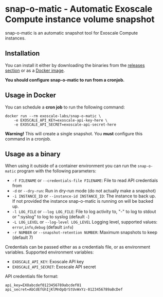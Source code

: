 # snap-o-matic - Automatic Exoscale Compute instance volume snapshot

snap-o-matic is an automatic snapshot tool for Exoscale Compute instances.

## Installation

You can install it either by downloading the binaries from the
[releases section](https://github.com/exoscale-labs/snap-o-matic/releases) or as a
[Docker image](https://hub.docker.com/repository/docker/exoscale-labs/snap-o-matic).

**You should configure snap-o-matic to run from a cronjob.**  

## Usage in Docker

You can schedule a **cron job** to run the following command:

```
docker run --rm exoscale-labs/snap-o-matic \
    -e EXOSCALE_API_KEY=exoscale-api-key-here \
    -e EXOSCALE_API_SECRET=exoscale-api-secret-here
```

**Warning!** This will create a single snapshot. You **must** configure this command in a cronjob.

## Usage as a binary

When using it outside of a container environment you can run the `snap-o-matic` program with the following parameters:

 - `-f FILENAME` or `--credentials-file FILENAME`: File to read API credentials from
 - `-d` or `--dry-run`: Run in dry-run mode (do not actually make a snapshot)
 - `-i INSTANCE_ID` or `--instance-id INSTANCE_ID`: The instance to back up. If not provided the instance snap-o-matic is running on will be backed up.
 - `-l LOG_FILE` or `--log LOG_FILE`: File to log activity to, "-" to log to stdout or ":syslog" to log to syslog (default `-`)
 - `-L LOG_LEVEL` or `--log-level LOG_LEVEL` Logging level, supported values: `error`,`info`,`debug` (default `info`)
 - `-r NUMBER` or `--snapshot-retention NUMBER`: Maximum snapshots to keep (default 7)

Credentials can be passed either as a credentials file, or as environment variables. Supported environment variables:

 - `EXOSCALE_API_KEY`: Exoscale API key
 - `EXOSCALE_API_SECRET`: Exoscale API secret

API credentials file format:

```
api_key=EXOabcdef0123456789abcdef01
api_secret=AbCdEfGhIjKlMnOpQrStUvWxYz-0123456789aBcDef
```